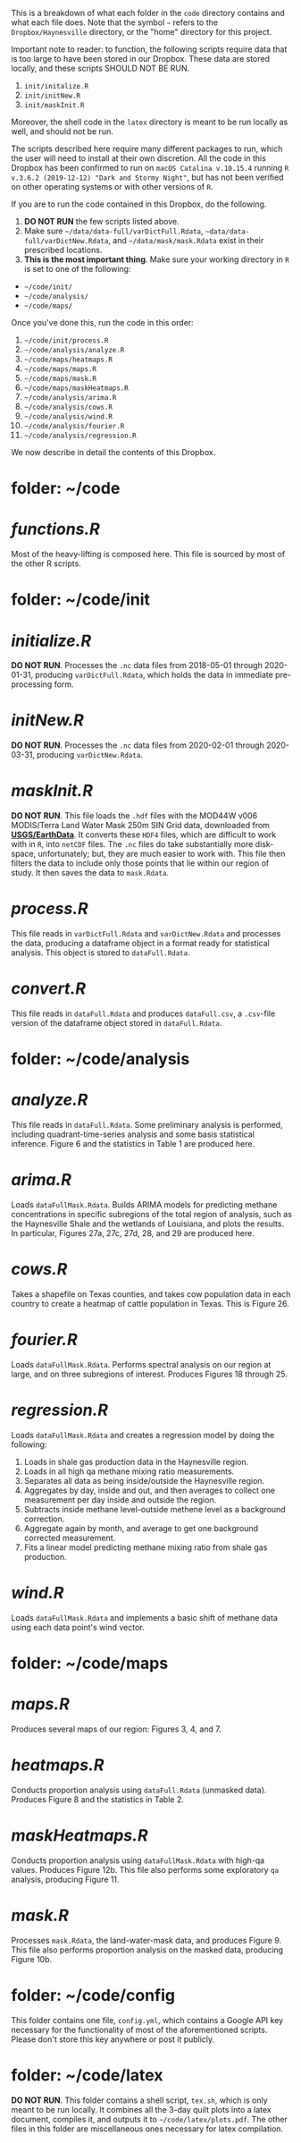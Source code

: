 This is a breakdown of what each folder in the `code` directory contains and what each file does. Note that the symbol `~` refers to the `Dropbox/Haynesville` directory, or the "home" directory for this project.

Important note to reader: to function, the following scripts require data that is too large to have been stored in our Dropbox. These data are stored locally, and these scripts SHOULD NOT BE RUN.
1. `init/initalize.R`
2. `init/initNew.R`
3. `init/maskInit.R`

Moreover, the shell code in the `latex` directory is meant to be run locally as well, and should not be run.

The scripts described here require many different packages to run, which the user will need to install at their own discretion. All the code in this Dropbox has been confirmed to run on `macOS Catalina v.10.15.4` running `R v.3.6.2 (2019-12-12) "Dark and Stormy Night"`, but has not been verified on other operating systems or with other versions of `R`.

If you are to run the code contained in this Dropbox, do the following.
1. __DO NOT RUN__ the few scripts listed above.
2. Make sure `~/data/data-full/varDictFull.Rdata`, `~data/data-full/varDictNew.Rdata`, and `~/data/mask/mask.Rdata` exist in their prescribed locations.
3. __This is the most important thing__. Make sure your working directory in `R` is set to one of the following:
  * `~/code/init/`
  * `~/code/analysis/`
  * `~/code/maps/`


Once you've done this, run the code in this order:
1. `~/code/init/process.R`
2. `~/code/analysis/analyze.R`
3. `~/code/maps/heatmaps.R`
4. `~/code/maps/maps.R`
5. `~/code/maps/mask.R`
6. `~/code/maps/maskHeatmaps.R`
7. `~/code/analysis/arima.R`
8. `~/code/analysis/cows.R`
9. `~/code/analysis/wind.R`
10. `~/code/analysis/fourier.R`
11. `~/code/analysis/regression.R`


We now describe in detail the contents of this Dropbox.



__folder: ~/code__
=====

*functions.R*
============
Most of the heavy-lifting is composed here. This file is sourced by most of the other R scripts.





__folder: ~/code/init__
===================

*initialize.R*
=============
__DO NOT RUN__. Processes the `.nc` data files from 2018-05-01 through 2020-01-31, producing `varDictFull.Rdata`, which holds the data in immediate pre-processing form.

*initNew.R*
==========
__DO NOT RUN__. Processes the `.nc` data files from 2020-02-01 through 2020-03-31, producing `varDictNew.Rdata`.

*maskInit.R*
===========
__DO NOT RUN__. This file loads the `.hdf` files with the MOD44W v006 MODIS/Terra Land Water Mask 250m SIN Grid data, downloaded
from [__USGS/EarthData__](https://lpdaac.usgs.gov/products/mod44wv006/). It converts these `HDF4` files, which are difficult to work with in `R`, into `netCDF` files. The `.nc` files do take substantially more disk-space, unfortunately; but, they are much easier to work with. This file then filters the data to include only those points that lie within our region of study. It then saves the data to `mask.Rdata`.

*process.R*
==========
This file reads in `varDictFull.Rdata` and `varDictNew.Rdata` and processes the data, producing a dataframe object in a format ready for statistical analysis. This object is stored to `dataFull.Rdata`.

*convert.R*
==========
This file reads in `dataFull.Rdata` and produces `dataFull.csv`, a `.csv`-file version of the dataframe object stored in `dataFull.Rdata`.





__folder: ~/code/analysis__
=======================

*analyze.R*
==========
This file reads in `dataFull.Rdata`. Some preliminary analysis is performed, including quadrant-time-series analysis and some basis statistical inference. Figure 6 and the statistics in Table 1 are produced here.

*arima.R*
========
Loads `dataFullMask.Rdata`. Builds ARIMA models for predicting methane concentrations in specific subregions of the total region of analysis, such as the Haynesville Shale and the wetlands of Louisiana, and plots the results. In particular, Figures 27a, 27c, 27d, 28, and 29 are produced here.

*cows.R*
=======
Takes a shapefile on Texas counties, and takes cow population data in each country to create a heatmap of cattle population in Texas. This is Figure 26.

*fourier.R*
==========
Loads `dataFullMask.Rdata`. Performs spectral analysis on our region at large, and on three subregions of interest. Produces Figures 18 through 25.

*regression.R*
=============
Loads `dataFullMask.Rdata` and creates a regression model by doing the following:
1. Loads in shale gas production data in the Haynesville region.
2. Loads in all high qa methane mixing ratio measurements.
3. Separates all data as being inside/outside the Haynesville region.
4. Aggregates by day, inside and out, and then averages to collect one measurement per day inside and outside the region.
5. Subtracts inside methane level-outside methene level as a background correction.
6. Aggregate again by month, and average to get one background corrected measurement.
7. Fits a linear model predicting methane mixing ratio from shale gas production.

*wind.R*
=======
Loads `dataFullMask.Rdata` and implements a basic shift of methane data using each data point's wind vector.





__folder: ~/code/maps__
===================

*maps.R*
========
Produces several maps of our region: Figures 3, 4, and 7.

*heatmaps.R*
============
Conducts proportion analysis using `dataFull.Rdata` (unmasked data). Produces Figure 8 and the statistics in Table 2.

*maskHeatmaps.R*
================
Conducts proportion analysis using `dataFullMask.Rdata` with high-qa values. Produces Figure 12b. This file also performs some exploratory `qa` analysis, producing Figure 11.

*mask.R*
========
Processes `mask.Rdata`, the land-water-mask data, and produces Figure 9. This file also performs proportion analysis on the masked data, producing Figure 10b.





__folder: ~/code/config__
=====================
This folder contains one file, `config.yml`, which contains a Google API key necessary for the functionality of most of the aforementioned scripts. Please don't store this key anywhere or post it publicly.




__folder: ~/code/latex__
====================
__DO NOT RUN__. This folder contains a shell script, `tex.sh`, which is only meant to be run locally. It combines all the 3-day quilt plots into a latex document, compiles it, and outputs it to `~/code/latex/plots.pdf`. The other files in this folder are miscellaneous ones necessary for latex compilation.


